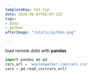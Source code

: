 ```yaml
---
templateKey: hot-tip
date: 2020-06-07T02:07:13Z
tags:
- data
- python
afterImage: "/static/python.png"

---
```

load remote _data_ with **pandas**

``` python
import pandas as pd
cars_url = 'waylonwalker.com/cars.csv'
cars = pd.read_csv(cars_url)
```